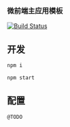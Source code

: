 ### 微前端主应用模板

[![Build Status](https://app.travis-ci.com/tiny-template-list/app-main-template.svg?branch=main)](https://app.travis-ci.com/tiny-template-list/app-main-template)


## 开发

```js
npm i 

npm start
```

## 配置

```
@TODO
```